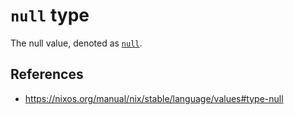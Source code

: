 # `null` type

The null value, denoted as [`null`](nix/language/builtin-constants/null.md).

## References

- https://nixos.org/manual/nix/stable/language/values#type-null